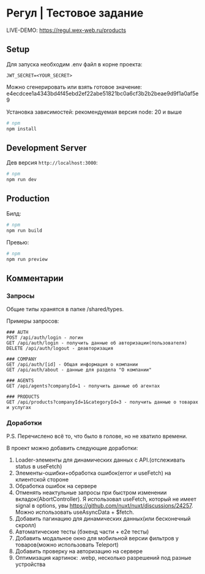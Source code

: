 # Регул | Тестовое задание

LIVE-DEMO: https://regul.wex-web.ru/products


## Setup
Для запуска необходим .env файл в корне проекта:
```
JWT_SECRET=<YOUR_SECRET>
```

Можно сгенерировать или взять готовое значение:
e4ecdcee1a4343bd4f45ebd2ef22abe51821bc0a6cf3b2b2beae9d9f1a0af5e9

Установка зависимостей: рекомендуемая версия node: 20 и выше 
```bash
# npm
npm install
```

## Development Server

Дев версия `http://localhost:3000`:

```bash
# npm
npm run dev
```

## Production

Билд:

```bash
# npm
npm run build
```

Превью:
```bash
# npm
npm run preview
```


## Комментарии


### Запросы 
Общие типы хранятся в папке /shared/types.

Примеры запросов: 

```HTTP 
### AUTH
POST /api/auth/login - логин 
GET /api/auth/login - получить данные об авторизации(пользователя)
DELETE /api/auth/logout - деавторизация

### COMPANY
GET /api/auth/[id] - Общая информация о компании
GET /api/auth/about - данные для раздела "О компании"

### AGENTS
GET /api/agents?companyId=1 - получить данные об агентах

### PRODUCTS
GET /api/products?companyId=1&categoryId=3 - получить данные о товарах и услугах

```

### Доработки 
P.S. Перечислено всё то, что было в голове, но не хватило времени.

В проект можно добавить следующие доработки:
1) Loader-элементы для динамических данных с API.(отслеживать status в useFetch)
2) Элементы-ошибки+обработка ошибок(error и useFetch) на клиентской стороне
3) Обработка ошибок на сервере
4) Отменять неактульные запросы при быстром изменении вкладок(AbortController). Я использовал useFetch, который не имеет signal в options, увы https://github.com/nuxt/nuxt/discussions/24257. Можно использовать useAsyncData + $fetch.
5) Добавить пагинацию для динамических данных(или бесконечный скролл)
6) Автоматические тесты (бэкенд части + e2e тесты)
7) Добавить модальное окно для мобильной версии фильтров у товаров(можно использовать Teleport)
8) Добавить проверку на авторизацию на сервере
9) Оптимизация картинок: .webp, несколько разрешений под разные устройства
